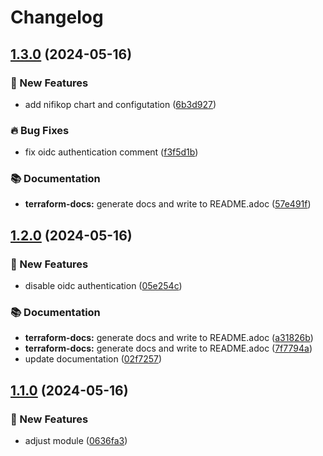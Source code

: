 # Changelog

## [1.3.0](https://github.com/GersonRS/modern-gitops-stack-module-nifi/compare/v1.2.0...v1.3.0) (2024-05-16)


### 🚀 New Features

* add nifikop chart and configutation ([6b3d927](https://github.com/GersonRS/modern-gitops-stack-module-nifi/commit/6b3d92798262c818f9f99a01250d9f80499f516a))


### 🔥 Bug Fixes

* fix oidc authentication comment ([f3f5d1b](https://github.com/GersonRS/modern-gitops-stack-module-nifi/commit/f3f5d1b7e12c3abdae2b2c8f589d522ca6fa5403))


### 📚 Documentation

* **terraform-docs:** generate docs and write to README.adoc ([57e491f](https://github.com/GersonRS/modern-gitops-stack-module-nifi/commit/57e491f780241528533410951f29fd6aa3c7665b))

## [1.2.0](https://github.com/GersonRS/modern-gitops-stack-module-nifi/compare/v1.1.0...v1.2.0) (2024-05-16)


### 🚀 New Features

* disable oidc authentication ([05e254c](https://github.com/GersonRS/modern-gitops-stack-module-nifi/commit/05e254c17c5e627020f2492e246fd0efcc3444d5))


### 📚 Documentation

* **terraform-docs:** generate docs and write to README.adoc ([a31826b](https://github.com/GersonRS/modern-gitops-stack-module-nifi/commit/a31826b467d6f2ee61b86167222b022a90ba74bf))
* **terraform-docs:** generate docs and write to README.adoc ([7f7794a](https://github.com/GersonRS/modern-gitops-stack-module-nifi/commit/7f7794a448abf74e28abe1ced86f6137da1ad2c4))
* update documentation ([02f7257](https://github.com/GersonRS/modern-gitops-stack-module-nifi/commit/02f7257ece2afa117e9701fa89f215e1aded4a38))

## [1.1.0](https://github.com/GersonRS/modern-gitops-stack-module-nifi/compare/v1.0.0...v1.1.0) (2024-05-16)


### 🚀 New Features

* adjust module ([0636fa3](https://github.com/GersonRS/modern-gitops-stack-module-nifi/commit/0636fa37d25cd51c7b623c19a676b0bc6ac5a969))
